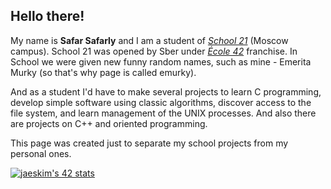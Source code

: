 <!--

🧙 Remember, you can do mighty things with the power of [Markdown](https://docs.github.com/github/writing-on-github/getting-started-with-writing-and-formatting-on-github/basic-writing-and-formatting-syntax)
-->

## Hello there!
My name is **Safar Safarly** and I am a student of [_School 21_](https://21-school.ru) (Moscow campus).
School 21 was opened by Sber under [_École 42_](https://42.fr/en/homepage/) franchise.
In School we were given new funny random names, such as mine - Emerita Murky (so that's why page is called emurky).

And as a student I'd have to make several projects to learn C programming, develop simple software using classic algorithms, discover access to the file system, and learn management of the UNIX processes. And also there are projects on C++ and oriented programming.

This page was created just to separate my school projects from my personal ones.

[![jaeskim's 42 stats](https://badge42.herokuapp.com/api/stats/emurky?darkmode=true)](https://github.com/JaeSeoKim/badge42)
